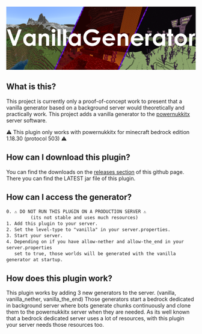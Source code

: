 ![banner](./.github/images/banner.png)

What is this?
------------------------------

This project is currently only a proof-of-concept work to present that a vanilla generator based on a background server
would theoretically and practically work.
This project adds a vanilla generator to the [powernukkitx](https://github.com/PowerNukkitX/PowerNukkitX/) server
software.

⚠️ This plugin only works with powernukkitx for minecraft bedrock edition 1.18.30 (protocol 503) ⚠️

How can I download this plugin?
------------------------------

You can find the downloads on the [releases section](https://github.com/KCodeYT/VanillaGenerator/releases) of this
github
page.
There you can find the LATEST jar file of this plugin.

How can I access the generator?
------------------------------

    0. ⚠️ DO NOT RUN THIS PLUGIN ON A PRODUCTION SERVER ⚠️
             (its not stable and uses much resources)
    1. Add this plugin to your server.
    2. Set the level-type to "vanilla" in your server.properties.
    3. Start your server.
    4. Depending on if you have allow-nether and allow-the_end in your server.properties
       set to true, those worlds will be generated with the vanilla generator at startup.

How does this plugin work?
------------------------------

This plugin works by adding 3 new generators to the server. (vanilla, vanilla_nether, vanilla_the_end)
Those generators start a bedrock dedicated in background server where bots generate chunks continuously and clone them
to the powernukkitx server when they are needed.
As its well known that a bedrock dedicated server uses a lot of resources, with this plugin your server needs those
resources too.
